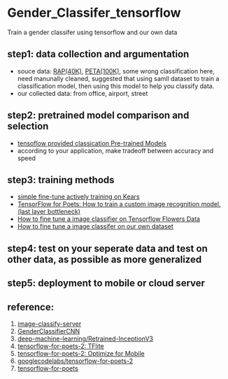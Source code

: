 # Gender_Classifer_tensorflow
Train a gender classifer using tensorflow and our own data

## step1: data collection and argumentation 
  * souce data: [RAP(40K)](https://arxiv.org/abs/1603.07054), [PETA(100K)](http://mmlab.ie.cuhk.edu.hk/projects/PETA.html), some wrong classification here, need manunally cleaned, suggested that using samll dataset to train a classification model, then using this model to help you classify data. 
  * our collected data: from office, airport, street 

## step2: pretrained model comparison and selection
  * [tensoflow provided classication Pre-trained Models](https://github.com/tensorflow/models/tree/master/research/slim#pre-trained-models)
  * according to your application, make tradeoff between accuracy and speed

## step3: training methods 
  * [simple fine-tune actively training on Kears]()
  * [TensorFlow for Poets: How to train a custom image recognition model.(last layer bottleneck)](https://github.com/walton-wang929/Gender_Classifer_tensorflow/blob/master/Tensoflow%20For%20Poets.md)
  * [How to fine tune a image classifier on Tensorflow Flowers Data](https://github.com/walton-wang929/Gender_Classifer_tensorflow/blob/master/fine%20tune%20Flowers%20Dataset.md)
  * [How to fine tune a image classifer on our own dataset](https://github.com/walton-wang929/Gender_Classifer_tensorflow/blob/master/fine%20tune%20own%20dataset.md)


## step4: test on your seperate data and test on other data, as possible as more generalized

## step5: deployment to mobile or cloud server 





## reference:
1. [image-classify-server](https://github.com/ccd97/image-classify-server)
2. [GenderClassifierCNN](https://github.com/scoliann/GenderClassifierCNN/blob/master/genderClassification.py)
3. [deep-machine-learning/Retrained-InceptionV3](https://github.com/deep-machine-learning/Retrained-InceptionV3)
4. [tensorflow-for-poets-2: TFlite](https://codelabs.developers.google.com/codelabs/tensorflow-for-poets-2-tflite/#0)
5. [tensorflow-for-poets-2: Optimize for Mobile](https://codelabs.developers.google.com/codelabs/tensorflow-for-poets-2/#0)
6. [googlecodelabs/tensorflow-for-poets-2](https://github.com/googlecodelabs/tensorflow-for-poets-2)
7. [tensorflow-for-poets](https://codelabs.developers.google.com/codelabs/tensorflow-for-poets/#0)
